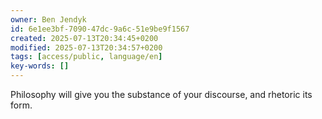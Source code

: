 ```yaml
---
owner: Ben Jendyk
id: 6e1ee3bf-7090-47dc-9a6c-51e9be9f1567
created: 2025-07-13T20:34:45+0200
modified: 2025-07-13T20:34:57+0200
tags: [access/public, language/en]
key-words: []
---
```


Philosophy will give you the substance of your discourse, and rhetoric its form.